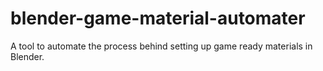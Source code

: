 # blender-game-material-automater
A tool to automate the process behind setting up game ready materials in Blender. 
